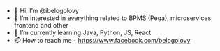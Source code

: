 - 👋 Hi, I’m @ibelogolovy
- 👀 I’m interested in everything related to BPMS (Pega), microservices, frontend and other
- 🌱 I’m currently learning Java, Python, JS, React
- 📫 How to reach me - https://www.facebook.com/belogolovy

<!---
ibelogolovy/ibelogolovy is a ✨ special ✨ repository because its `README.md` (this file) appears on your GitHub profile.
You can click the Preview link to take a look at your changes.
--->
